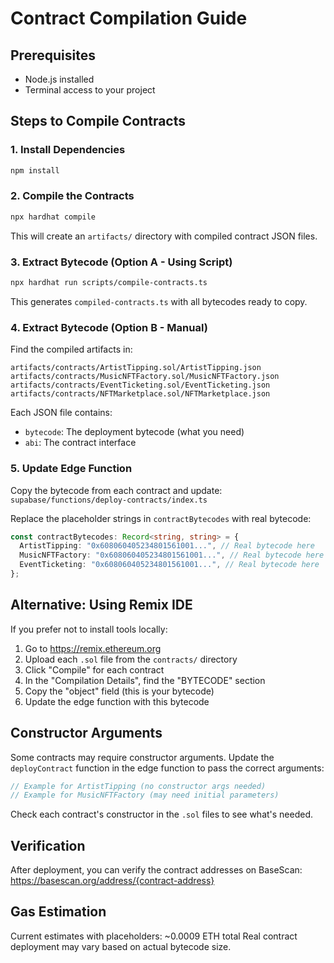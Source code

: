# Contract Compilation Guide

## Prerequisites
- Node.js installed
- Terminal access to your project

## Steps to Compile Contracts

### 1. Install Dependencies
```bash
npm install
```

### 2. Compile the Contracts
```bash
npx hardhat compile
```

This will create an `artifacts/` directory with compiled contract JSON files.

### 3. Extract Bytecode (Option A - Using Script)
```bash
npx hardhat run scripts/compile-contracts.ts
```

This generates `compiled-contracts.ts` with all bytecodes ready to copy.

### 4. Extract Bytecode (Option B - Manual)
Find the compiled artifacts in:
```
artifacts/contracts/ArtistTipping.sol/ArtistTipping.json
artifacts/contracts/MusicNFTFactory.sol/MusicNFTFactory.json
artifacts/contracts/EventTicketing.sol/EventTicketing.json
artifacts/contracts/NFTMarketplace.sol/NFTMarketplace.json
```

Each JSON file contains:
- `bytecode`: The deployment bytecode (what you need)
- `abi`: The contract interface

### 5. Update Edge Function
Copy the bytecode from each contract and update:
`supabase/functions/deploy-contracts/index.ts`

Replace the placeholder strings in `contractBytecodes` with real bytecode:

```typescript
const contractBytecodes: Record<string, string> = {
  ArtistTipping: "0x608060405234801561001...", // Real bytecode here
  MusicNFTFactory: "0x608060405234801561001...", // Real bytecode here
  EventTicketing: "0x608060405234801561001...", // Real bytecode here
};
```

## Alternative: Using Remix IDE

If you prefer not to install tools locally:

1. Go to https://remix.ethereum.org
2. Upload each `.sol` file from the `contracts/` directory
3. Click "Compile" for each contract
4. In the "Compilation Details", find the "BYTECODE" section
5. Copy the "object" field (this is your bytecode)
6. Update the edge function with this bytecode

## Constructor Arguments

Some contracts may require constructor arguments. Update the `deployContract` function in the edge function to pass the correct arguments:

```typescript
// Example for ArtistTipping (no constructor args needed)
// Example for MusicNFTFactory (may need initial parameters)
```

Check each contract's constructor in the `.sol` files to see what's needed.

## Verification

After deployment, you can verify the contract addresses on BaseScan:
https://basescan.org/address/{contract-address}

## Gas Estimation

Current estimates with placeholders: ~0.0009 ETH total
Real contract deployment may vary based on actual bytecode size.
